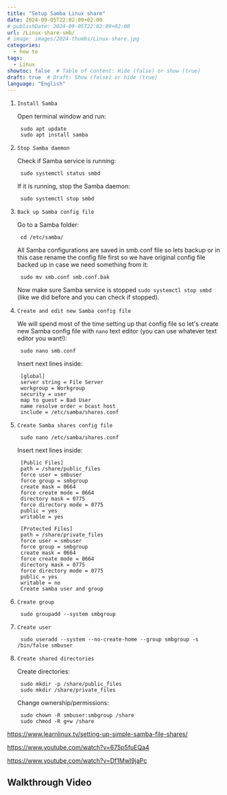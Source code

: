 ```yaml
---
title: "Setup Samba Linux share"
date: 2024-09-05T22:02:09+02:00
# publishDate: 2024-09-05T22:02:09+02:00
url: /Linux-share-smb/
# image: images/2024-thumbs/Linux-share.jpg
categories: 
  - how to
tags: 
  - Linux
showtoc: false  # Table of content: Hide (false) or show (true)
draft: true  # Draft: Show (false) or hide (true)
language: "English"
---
```


1. ``Install Samba``

    Open terminal window and run:

        sudo apt update
        sudo apt install samba

2. ``Stop Samba daemon``
    
    Check if Samba service is running:

        sudo systemctl status smbd
    
    If it is running, stop the Samba daemon:

        sudo systemctl stop smbd
    
3. ``Back up Samba config file``
    
    Go to a Samba folder:

        cd /etc/samba/

    All Samba configurations are saved in smb.conf file so lets backup or in this case rename the config file first so we have original config file backed up in case we need something from it:
    
        sudo mv smb.conf smb.conf.bak
    
    Now make sure Samba service is stopped `sudo systemctl stop smbd` (like we did before and you can check if stopped).

4. ``Create and edit new Samba config file``
    
    We will spend most of the time setting up that config file so let's create new Samba config file with `nano` text editor (you can use whatever text editor you want!):
    
        sudo nano smb.conf
    
    Insert next lines inside:

        [global]
        server string = File Server
        workgroup = Workgroup
        security = user
        map to guest = Bad User
        name resolve order = bcast host
        include = /etc/samba/shares.conf

5. ``Create Samba shares config file``

        sudo nano /etc/samba/shares.conf
    
    Insert next lines inside:

        [Public Files]
        path = /share/public_files
        force user = smbuser
        force group = smbgroup
        create mask = 0664
        force create mode = 0664
        directory mask = 0775
        force directory mode = 0775
        public = yes
        writable = yes
    
        [Protected Files]
        path = /share/private_files
        force user = smbuser
        force group = smbgroup
        create mask = 0664
        force create mode = 0664
        directory mask = 0775
        force directory mode = 0775
        public = yes
        writable = no
        Create samba user and group

6. ``Create group``

        sudo groupadd --system smbgroup

7. ``Create user``

        sudo useradd --system --no-create-home --group smbgroup -s /bin/false smbuser

8. ``Create shared directories``

    Create directories:

        sudo mkdir -p /share/public_files
        sudo mkdir /share/private_files
    
    Change ownership/permissions:
    
        sudo chown -R smbuser:smbgroup /share
        sudo chmod -R g+w /share

https://www.learnlinux.tv/setting-up-simple-samba-file-shares/

https://www.youtube.com/watch?v=675p5fuEQa4

https://www.youtube.com/watch?v=Df1MwI9jaPc

## Walkthrough Video
<!--

-->
